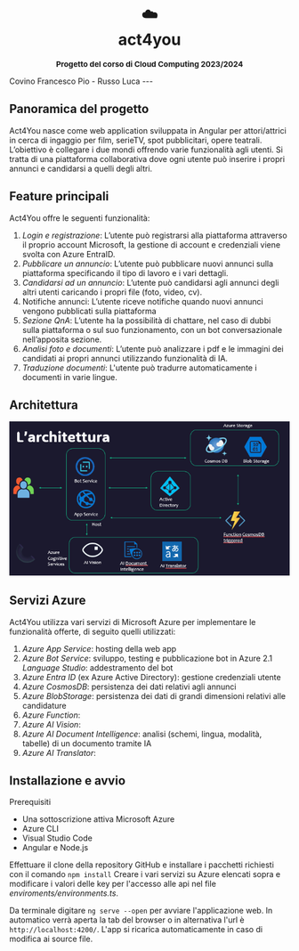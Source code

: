 <div align="center">
  <h1>
    <br/>
    ☁️
    <br />
    act4you
    <br />
  </h1>
  <sup>
    <h3>
    Progetto del corso di Cloud Computing 2023/2024
    </h3>
    </em>
</sup>
</div>
Covino Francesco Pio - Russo Luca
---

## Panoramica del progetto
Act4You nasce come web application sviluppata in Angular per attori/attrici in cerca di ingaggio per film, serieTV, spot pubblicitari, opere teatrali. L’obiettivo è collegare i due mondi offrendo varie funzionalità agli utenti. Si tratta di una piattaforma collaborativa dove ogni utente può inserire i propri annunci e candidarsi a quelli degli altri.

## Feature principali
Act4You offre le seguenti funzionalità:
1. *Login e registrazione*: L’utente può registrarsi alla piattaforma attraverso il proprio account Microsoft, la gestione di account e credenziali viene svolta con Azure EntraID.
2. *Pubblicare un annuncio*: L’utente può pubblicare nuovi annunci sulla piattaforma specificando il tipo di lavoro e i vari dettagli.
3. *Candidarsi ad un annuncio*: L’utente può candidarsi agli annunci degli altri utenti caricando i propri file (foto, video, cv).
4. Notifiche annunci: L’utente riceve notifiche quando nuovi annunci vengono pubblicati sulla piattaforma
5. *Sezione QnA*: L’utente ha la possibilità di chattare, nel caso di dubbi sulla piattaforma o sul suo funzionamento, con un bot conversazionale nell’apposita sezione.
6. *Analisi foto e documenti*: L’utente può analizzare i pdf e le immagini dei candidati ai propri annunci utilizzando funzionalità di IA.
7. *Traduzione documenti*: L'utente può tradurre automaticamente i documenti in varie lingue.
## Architettura
![arch_prog](assets/arch-prog.png)

## Servizi Azure
Act4You utilizza vari servizi di Microsoft Azure per implementare le funzionalità offerte, di seguito quelli utilizzati:
1. *Azure App Service*: hosting della web app
2. *Azure Bot Service*: sviluppo, testing e pubblicazione bot in Azure
  2.1 *Language Studio*: addestramento del bot 
4. *Azure Entra ID* (ex Azure Active Directory): gestione credenziali utente
5. *Azure CosmosDB*: persistenza dei dati relativi agli annunci
6. *Azure BlobStorage*: persistenza dei dati di grandi dimensioni relativi alle candidature
7. *Azure Function*: 
8. *Azure AI Vision*: 
9. *Azure AI Document Intelligence*: analisi (schemi, lingua, modalità, tabelle) di un documento tramite IA
10. *Azure AI Translator*: 

## Installazione e avvio 
Prerequisiti
- Una sottoscrizione attiva Microsoft Azure 
- Azure CLI
- Visual Studio Code
- Angular e Node.js

Effettuare il clone della repository GitHub e installare i pacchetti richiesti con il comando
```npm install```
Creare i vari servizi su Azure elencati sopra e modificare i valori delle key per l'accesso alle api nel file *enviroments/environments.ts*. 

Da terminale digitare `ng serve --open` per avviare l'applicazione web. In automatico verrà aperta la tab del browser o in alternativa l'url è `http://localhost:4200/`. L'app si ricarica automaticamente in caso di modifica ai source file.
